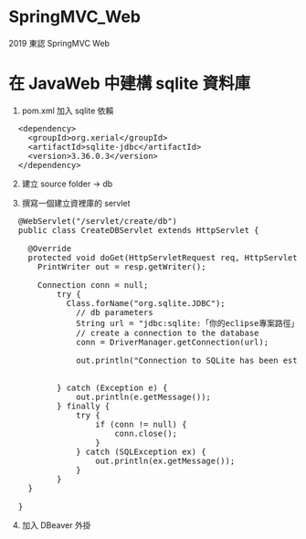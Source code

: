 # SpringMVC_Web
2019 東認 SpringMVC Web

# 在 JavaWeb 中建構 sqlite 資料庫
1. pom.xml 加入 sqlite 依賴
<pre>
  &lt;dependency>
    &lt;groupId>org.xerial&lt;/groupId>
    &lt;artifactId>sqlite-jdbc&lt;/artifactId>
    &lt;version>3.36.0.3&lt;/version>
  &lt;/dependency>
</pre>
2. 建立 source folder -> db

3. 撰寫一個建立資裡庫的 servlet

<pre>
  @WebServlet("/servlet/create/db")
  public class CreateDBServlet extends HttpServlet {

    @Override
    protected void doGet(HttpServletRequest req, HttpServletResponse resp) throws ServletException, IOException {
      PrintWriter out = resp.getWriter();

      Connection conn = null;  
          try {
            Class.forName("org.sqlite.JDBC");
              // db parameters  
              String url = "jdbc:sqlite:「你的eclipse專案路徑」/db/webdb.db";  
              // create a connection to the database  
              conn = DriverManager.getConnection(url);  

              out.println("Connection to SQLite has been established.");  


          } catch (Exception e) {  
              out.println(e.getMessage());  
          } finally {  
              try {  
                  if (conn != null) {  
                      conn.close();  
                  }  
              } catch (SQLException ex) {  
                  out.println(ex.getMessage());  
              }  
          }  
    }

  }
</pre>
4. 加入 DBeaver 外掛
